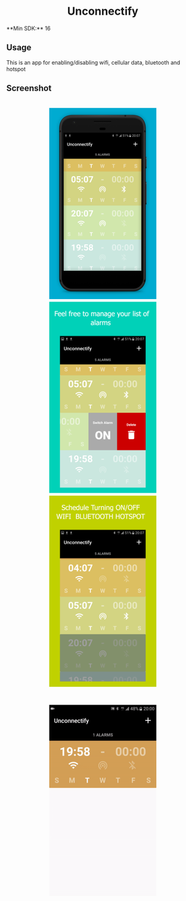 <h1 align="center">
    Unconnectify
</h1>
**Min SDK:** 16

## Usage

This is an app for enabling/disabling wifi, cellular data, bluetooth and hotspot

## Screenshot 

<h1 align="center">
<img src="/screenshot/Phone Screenshot 1.jpg" width="280" height="498" alt="Screenshot 1"/>
<img src="/screenshot/Phone Screenshot 2.jpg" width="280" height="498" alt="Screenshot 2"/>
<img src="/screenshot/Phone Screenshot 3.jpg" width="280" height="498" alt="Screenshot 2"/><br/>
</h1>


<h1 align="center">
<img src="/screenshot/unconnectify.gif" width="280" height="498" alt="Video 1"/>
</h1>


